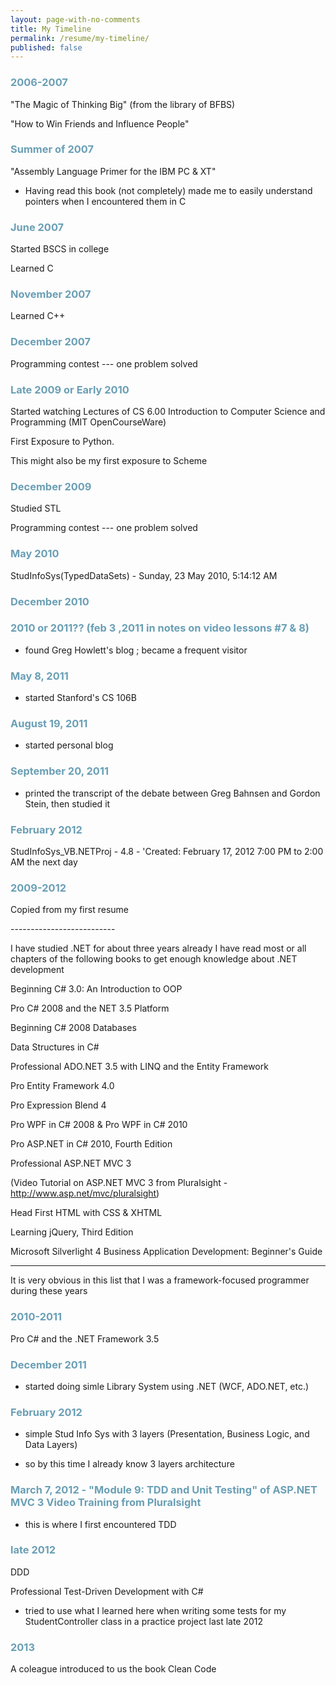 ```yaml
---
layout: page-with-no-comments
title: My Timeline
permalink: /resume/my-timeline/
published: false
---
```



<style>
  h3 {
    color: #6a9fb5;
  }
</style>


### 2006-2007

"The Magic of Thinking Big" (from the library of BFBS)

"How to Win Friends and Influence People"

### Summer of 2007

"Assembly Language Primer for the IBM PC & XT"

- Having read this book (not completely) made me to easily understand pointers when I encountered them in C

### June 2007

Started BSCS in college

Learned C

### November 2007

Learned C++



### December 2007

Programming contest --- one problem solved



### Late 2009 or Early 2010

Started watching Lectures of CS 6.00 Introduction to Computer Science and Programming (MIT OpenCourseWare)

First Exposure to Python.

This might also be my first exposure to Scheme

### December 2009

Studied STL

Programming contest --- one problem solved


### May 2010

‎StudInfoSys(TypedDataSets) - Sunday, ‎23 ‎May ‎2010, ‏‎5:14:12 AM


### December 2010



### 2010 or 2011?? (feb 3 ,2011 in notes on video lessons #7 & 8)

- found Greg Howlett's blog ; became a frequent visitor



### May 8, 2011 

- started Stanford's CS 106B

### August 19, 2011 

- started personal blog

### September 20, 2011 

- printed the transcript of the debate between Greg Bahnsen and Gordon Stein, then studied it


### February 2012

StudInfoSys_VB.NETProj - 4.8 - 'Created: February 17, 2012 7:00 PM to 2:00 AM the next day


### 2009-2012



Copied from my first resume

<div class="message">
--------------------------


I have studied .NET for about three years already I have read most or all chapters of the following books to get enough knowledge about .NET development

Beginning C# 3.0: An Introduction to OOP

Pro C# 2008 and the NET 3.5 Platform

Beginning C# 2008 Databases

Data Structures in C#

Professional ADO.NET 3.5 with LINQ and the Entity Framework

Pro Entity Framework 4.0

Pro Expression Blend 4

Pro WPF in C# 2008 & Pro WPF in C# 2010

Pro ASP.NET in C# 2010, Fourth Edition

Professional ASP.NET MVC 3

(Video Tutorial on ASP.NET MVC 3 from Pluralsight - http://www.asp.net/mvc/pluralsight)

Head First HTML with CSS & XHTML

Learning jQuery, Third Edition

Microsoft Silverlight 4 Business Application Development: Beginner's Guide

-------------------------------------------------

</div>

It is very obvious in this list that I was a framework-focused programmer during these years

### 2010-2011

Pro C# and the .NET Framework 3.5



### December 2011

- started doing simle Library System using .NET (WCF, ADO.NET, etc.)


### February 2012

- simple Stud Info Sys with 3 layers (Presentation, Business Logic, and Data Layers)

- so by this time I already know 3 layers architecture


### March 7, 2012 - "Module 9: TDD and Unit Testing" of ASP.NET MVC 3 Video Training from Pluralsight

- this is where I first encountered TDD


### late 2012

DDD


Professional Test-Driven Development with C#

- tried to use what I learned here when writing some tests for my StudentController class in a practice project last late 2012



### 2013

A coleague introduced to us the book Clean Code








